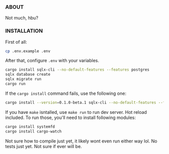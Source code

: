 ### ABOUT

Not much, hbu?

### INSTALLATION

First of all:

```sh
cp .env.example .env
```

After that, configure `.env` with your variables.

```sh
cargo install sqlx-cli --no-default-features --features postgres
sqlx database create
sqlx migrate run
cargo run
```

If the `cargo install` command fails, use the following one:
```sh
cargo install --version=0.1.0-beta.1 sqlx-cli --no-default-features --features postgres
```

If you have `make` isntalled, use `make run` to run dev server. Hot reload included.
To run those, you'll need to install following modules:

```sh
cargo install systemfd
cargo install cargo-watch
```

Not sure how to compile just yet, it likely wont even run either way lol.
No tests just yet. Not sure if ever will be.
